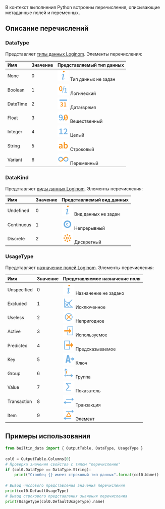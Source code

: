 В контекст выполнения Python встроены перечисления, описывающие метаданные полей и переменных.

## Описание перечислений

### DataType

Представляет [типы данных Loginom](../../../data/datatype.md). Элементы перечисления:

| Имя       | Значение |  Представляемый тип данных |
| :-------- | :------  | :------ |
| None      | 0        | ![](../../../images/icons/usage-types/unspecified_default.svg) Тип данных не задан |
| Boolean   | 1        | ![](../../../images/icons/data-types/boolean_default.svg) Логический |
| DateTime  | 2        | ![](../../../images/icons/data-types/datetime_default.svg) Дата/время |
| Float     | 3        | ![](../../../images/icons/data-types/float_default.svg) Вещественный |
| Integer   | 4        | ![](../../../images/icons/data-types/integer_default.svg) Целый |
| String    | 5        | ![](../../../images/icons/data-types/string_default.svg) Строковый |
| Variant   | 6        | ![](../../../images/icons/data-types/variant_default.svg) Переменный |

### DataKind

Представляет [виды данных Loginom](../../../data/datakind.md). Элементы перечисления:

| Имя       | Значение |  Представляемый вид данных |
| :-------- | :------  | :------ |
| Undefined  | 0        | ![](../../../images/icons/usage-types/unspecified_default.svg) Вид данных не задан |
| Continuous | 1        | ![](../../../images/icons/data-types/continuous_default.svg) Непрерывный |
| Discrete   | 2        | ![](../../../images/icons/data-types/discrete_default.svg) Дискретный |

### UsageType

Представляет [назначение полей Loginom](../../../data/datasetfieldoptions.md). Элементы перечисления:

| Имя       | Значение |  Представляемое назначение поля |
| :-------- | :------  | :------ |
| Unspecified | 0        | ![](../../../images/icons/usage-types/unspecified_default.svg) Назначение не задано |
| Excluded    | 1        | ![](../../../images/icons/usage-types/unused_default.svg) Исключенное |
| Useless     | 2        | ![](../../../images/icons/usage-types/useless_default.svg) Непригодное |
| Active      | 3        | ![](../../../images/icons/usage-types/active_default.svg) Используемое |
| Predicted   | 4        | ![](../../../images/icons/usage-types/predicted_default.svg) Предсказываемое |
| Key         | 5        | ![](../../../images/icons/usage-types/source_default.svg) Ключ |
| Group       | 6        | ![](../../../images/icons/usage-types/group_default.svg) Группа |
| Value       | 7        | ![](../../../images/icons/usage-types/value_default.svg) Показатель |
| Transaction | 8        | ![](../../../images/icons/usage-types/transaction_default.svg) Транзакция |
| Item        | 9        | ![](../../../images/icons/usage-types/item_default.svg) Элемент |

## Примеры использования

```python
from builtin_data import { OutputTable, DataType, UsageType }

col0 = OutputTable.Columns[0]
# Проверка значения свойства с типом "перечисление"
if (col0.DataType == DataType.String):
    print("Столбец {} имеет строковый тип данных".format(col0.Name))
    
# Вывод числового представления значения перечисления
print(col0.DefaultUsageType)
# Вывод строкового представления значения перечисления
print(UsageType(col0.DefaultUsageType).name)
```